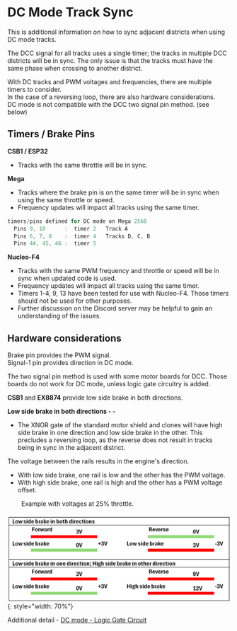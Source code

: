 # DC Mode Track Sync

This is additional information on how to sync adjacent districts when using DC mode tracks.

The DCC signal for all tracks uses a single timer; the tracks in multiple DCC districts will be in sync.  The only issue is that the tracks must have the same phase when crossing to another district.

With DC tracks and PWM voltages and frequencies, there are multiple timers to consider.  
In the case of a reversing loop, there are also hardware considerations.  
DC mode is not compatible with the DCC two signal pin method. (see below)  

## Timers / Brake Pins

**CSB1 / ESP32**  
- Tracks with the same throttle will be in sync.  

**Mega**  
- Tracks where the brake pin is on the same timer will be in sync when using the same throttle or speed.  
- Frequency updates will impact all tracks using the same timer.

```cpp
timers/pins defined for DC mode on Mega 2560
  Pins 9, 10      :  timer 2   Track A
  Pins 6, 7, 8    :  timer 4   Tracks D, C, B
  Pins 44, 45, 46 :  timer 5
```

**Nucleo-F4**  
- Tracks with the same PWM frequency and throttle or speed will be in sync when updated code is used.  
- Frequency updates will impact all tracks using the same timer.  
- Timers 1-4, 9, 13 have been tested for use with Nucleo-F4.  Those timers should not be used for other purposes.  
- Further discussion on the Discord server may be helpful to gain an understanding of the issues.

## Hardware considerations

Brake pin provides the PWM signal.  
Signal-1 pin provides direction in DC mode.  

The two signal pin method is used with some motor boards for DCC.  Those boards do not work for DC mode, unless logic gate circuitry is added.

**CSB1** and **EX8874** provide low side brake in both directions.

**Low side brake in both directions - -**  
- The XNOR gate of the standard motor shield and clones will have high side brake in one direction and low side brake in the other.  This precludes a reversing loop, as the reverse does not result in tracks being in sync in the adjacent district.  

The voltage between the rails results in the engine's direction.  
- With low side brake, one rail is low and the other has the PWM voltage.  
- With high side brake, one rail is high and the other has a PWM voltage offset.    

 &nbsp; &nbsp; &nbsp; &nbsp; Example with voltages at 25% throttle.  
 &nbsp; &nbsp; &nbsp; &nbsp; ![TrackManager ED](/_static/images/trackmanager/low-side-brake.png){: style="width: 70%"}  

Additional detail  -  [DC mode - Logic Gate Circuit](./05-dc-mode-logic.md)  
